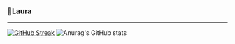 ### 💙Laura
<!--
**Laura609/Laura609** is a ✨ _special_ ✨ repository because its `README.md` (this file) appears on your GitHub profile.

Here are some ideas to get you started:

- 🔭 I’m currently working on ...
- 🌱 I’m currently learning ...
- 👯 I’m looking to collaborate on ...
- 🤔 I’m looking for help with ...
- 💬 Ask me about ...
- 📫 How to reach me: ...
- 😄 Pronouns: ...
- ⚡ Fun fact: ...
-->
---

[![GitHub Streak](https://streak-stats.demolab.com/?user=Laura609&theme=transparent)](https://git.io/streak-stats)
![Anurag's GitHub stats](https://github-readme-stats.vercel.app/api?username=Laura609&show_icons=true&theme=transparent)
